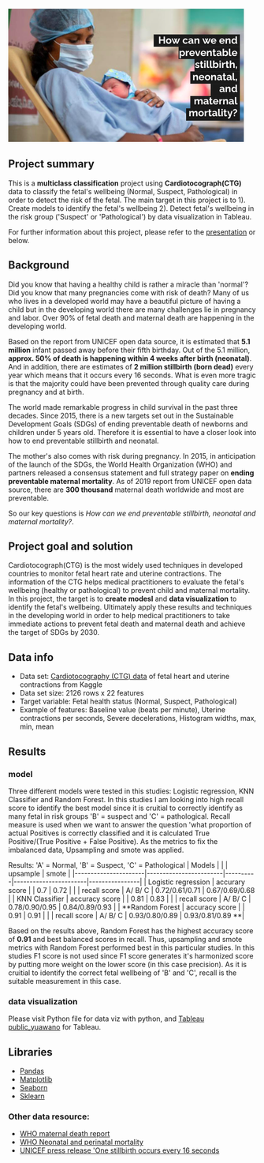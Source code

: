 ![Screenshot](images/head_pic.png)

## Project summary
This is a **multiclass classification** project using **Cardiotocograph(CTG)** data to classify the fetal's wellbeing (Normal, Suspect, Pathological) in order to detect the risk of the fetal.
The main target in this project is to 
1). Create models to identify the fetal's wellbeing
2). Detect fetal's wellbeing in the risk group ('Suspect' or 'Pathological') by data visualization in Tableau.

For further information about this project, please refer to the [presentation](https://docs.google.com/presentation/d/1a8GAKOVSXRye0OPvnsLM4sYUJHKMhU-R-i7Mjj1O4KE/edit#slide=id.p) or below.


## Background 
Did you know that having a healthy child is rather a miracle than 'normal'? 
Did you know that many pregnancies come with risk of death?
Many of us who lives in a developed world may have a beautiful picture of having a child but in the developing world there are many challenges lie in pregnancy and labor. Over 90% of fetal death and maternal death are happening in the developing world.

Based on the report from UNICEF open data source, it is estimated that **5.1 million** infant passed away before their fifth birthday. Out of the 5.1 million, **approx. 50% of death is happening within 4 weeks after birth (neonatal)**. 
And in addition, there are estimates of **2 million stillbirth (born dead)** every year which means that it occurs every 16 seconds. What is even more tragic is that the majority could have been prevented through quality care during pregnancy and at birth.

The world made remarkable progress in child survival in the past three decades. Since 2015, there is a new targets set out in the Sustainable Development Goals (SDGs) of ending preventable death of newborns and children under 5 years old.
Therefore it is essential to have a closer look into how to end preventable stillbirth and neonatal.

The mother's also comes with risk during pregnancy. In 2015, in anticipation of the launch of the SDGs, the World Health Organization (WHO) and partners released a consensus statement and full strategy paper on **ending preventable maternal mortality**. As of 2019 report from UNICEF open data source, there are **300 thousand** maternal death worldwide and most are preventable.

So our key questions is *How can we end preventable stillbirth, neonatal and maternal mortality?*.

## Project goal and solution
Cardiotocograph(CTG) is the most widely used techniques in developed countries to monitor fetal heart rate and uterine contractions. The information of the CTG helps medical practitioners to evaluate the fetal's wellbeing (healthy or pathological) to prevent child and maternal mortality.
In this project, the target is to **create modesl** and **data visualization** to identify the fetal's wellbeing.
Ultimately apply these results and techniques in the developing world in order to help medical practitioners to take immediate actions to prevent fetal death and maternal death and achieve the target of SDGs by 2030.


## Data info
- Data set:  [Cardiotocography (CTG) data](https://www.kaggle.com/andrewmvd/fetal-health-classification) of fetal heart and uterine contractions from Kaggle
- Data set size: 2126 rows x 22 features
- Target variable: Fetal health status (Normal, Suspect, Pathological)
- Example of features: Baseline value (beats per minute), Uterine contractions per seconds, Severe decelerations, Histogram widths, max, min, mean 


## Results
### model
Three different models were tested in this studies: Logistic regression, KNN Classifier and Random Forest.
In this studies I am looking into high recall score to identify the best model since it is cruitial to correctly identify as many fetal in risk groups 'B' = suspect and 'C' = pathological.
Recall measure is used when we want to answer the question 'what proportion of actual Positives is correctly classified and it is calculated True Positive/(True Positive + False Positive). 
As the metrics to fix the imbalanced data, Upsampling and smote was applied.

Results: 
'A' = Normal, 'B' = Suspect, 'C' = Pathological
| Models               |                        |          | upsample              | smote          |
|----------------------|------------------------|----------|-----------------------|----------------|
| Logistic  regression | accurary score         |          | 0.7                   | 0.72           |
|                      | recall score           | A/ B/ C  | 0.72/0.61/0.71        | 0.67/0.69/0.68 |
| KNN Classifier       | accuracy score         |          | 0.81                  | 0.83           |
|                      | recall score           | A/ B/ C  | 0.78/0.90/0.95        | 0.84/0.89/0.93 |
| **Random Forest      | accuracy score         |          | 0.91                  | 0.91           |
|                      | recall score           | A/ B/ C  | 0.93/0.80/0.89        | 0.93/0.81/0.89 **|

Based on the results above, Random Forest has the highest accuracy score of **0.91** and best balanced scores in recall.
Thus, upsampling and smote metrics with Random Forest performed best in this particular studies.
In this studies F1 score is not used since F1 score generates it's harmonized score by putting more weight on the lower score (in this case precision). As it is cruitial to identify the correct fetal wellbeing of 'B' and 'C', recall is the suitable measurement in this case.

### data visualization 
Please visit Python file for data viz with python, and  [Tableau public_yuawano](https://public.tableau.com/app/profile/yuri.awano) for Tableau.


## Libraries
- [Pandas](https://pandas.pydata.org/)
- [Matplotlib](https://matplotlib.org/stable/contents.html)
- [Seaborn](https://seaborn.pydata.org/)
- [Sklearn](https://scikit-learn.org/stable/)


### Other data resource:
- [WHO maternal death report](https://www.who.int/news/item/05-10-2021-new-global-targets-to-prevent-maternal-deaths)
- [WHO Neonatal and perinatal mortality](http://apps.who.int/iris/bitstream/handle/10665/43444/9241563206_eng.pdf;jsessionid=F36359625C33C27CABCEBD4D451A7C46?sequence=1)
- [UNICEF press release 'One stillbirth occurs every 16 seconds](https://www.unicef.org/press-releases/one-stillbirth-occurs-every-16-seconds-according-first-ever-joint-un-estimates)
